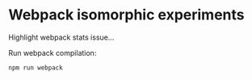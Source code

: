 # Webpack isomorphic experiments

Highlight webpack stats issue...

Run webpack compilation:
```
npm run webpack
```